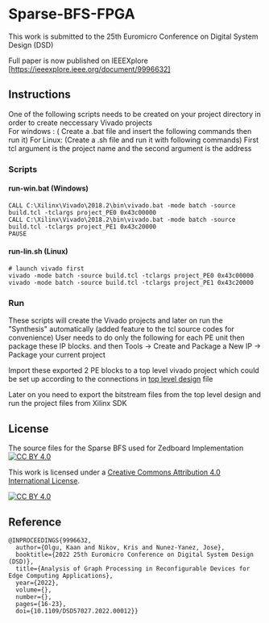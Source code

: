 # Sparse-BFS-FPGA
This work is submitted to the 25th Euromicro Conference on Digital System Design (DSD)

Full paper is now published on IEEEXplore [https://ieeexplore.ieee.org/document/9996632]
## Instructions
One of the following scripts needs to be created on your project directory in order to create neccessary Vivado projects  
For windows : ( Create a .bat file and insert the following commands then run it)
For Linux: (Create a .sh file and run it with following commands)
First tcl argument is the project name and the second argument is the address

### Scripts 
#### run-win.bat (Windows)
```
CALL C:\Xilinx\Vivado\2018.2\bin\vivado.bat -mode batch -source build.tcl -tclargs project_PE0 0x43c00000 
CALL C:\Xilinx\Vivado\2018.2\bin\vivado.bat -mode batch -source build.tcl -tclargs project_PE1 0x43c20000 
PAUSE
```

#### run-lin.sh (Linux)
```
# launch vivado first
vivado -mode batch -source build.tcl -tclargs project_PE0 0x43c00000
vivado -mode batch -source build.tcl -tclargs project_PE1 0x43c20000
```
### Run
These scripts will create the Vivado projects and later on run the "Synthesis" automatically (added feature to the tcl source codes for convenience) 
User needs to do only the following for each PE unit then package these IP blocks.
and then Tools -> Create and Package a New IP -> Package your current project


Import these exported 2 PE blocks to a top level vivado project which could be set up according to the connections in [top level design](top_level_design.pdf) file

Later on you need to export the bitstream files from the top level design and run the project files from Xilinx SDK
## License
The source files for the Sparse BFS used for Zedboard Implementation
[![CC BY 4.0][cc-by-shield]][cc-by]

This work is licensed under a
[Creative Commons Attribution 4.0 International License][cc-by].

[![CC BY 4.0][cc-by-image]][cc-by]

[cc-by]: http://creativecommons.org/licenses/by/4.0/
[cc-by-image]: https://i.creativecommons.org/l/by/4.0/88x31.png
[cc-by-shield]: https://img.shields.io/badge/License-CC%20BY%204.0-lightgrey.svg

## Reference

```
@INPROCEEDINGS{9996632,
  author={Olgu, Kaan and Nikov, Kris and Nunez-Yanez, Jose},
  booktitle={2022 25th Euromicro Conference on Digital System Design (DSD)}, 
  title={Analysis of Graph Processing in Reconfigurable Devices for Edge Computing Applications}, 
  year={2022},
  volume={},
  number={},
  pages={16-23},
  doi={10.1109/DSD57027.2022.00012}}
```
